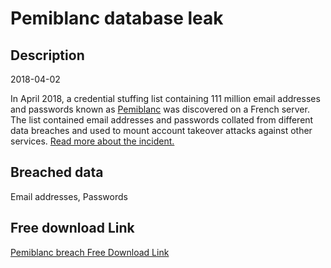 # Pemiblanc database leak

## Description

2018-04-02

In April 2018, a credential stuffing list containing 111 million email addresses and passwords known as <a href="https://www.troyhunt.com/the-111-million-pemiblanc-credential-stuffing-list" target="_blank" rel="noopener">Pemiblanc</a> was discovered on a French server. The list contained email addresses and passwords collated from different data breaches and used to mount account takeover attacks against other services. <a href="https://www.troyhunt.com/the-111-million-pemiblanc-credential-stuffing-list" target="_blank" rel="noopener">Read more about the incident.</a>

## Breached data

Email addresses, Passwords

## Free download Link

[Pemiblanc breach Free Download Link](https://link-to.net/1229997/886.1908321282183/dynamic/?r=aHR0cHM6Ly93d3cubWVkaWFmaXJlLmNvbS92aWV3LzVwVkVDZnpsSHlySzhDZS9wZW1pYmxhbmMuY29tL2ZpbGU=)